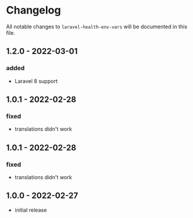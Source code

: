 # Changelog

All notable changes to `laravel-health-env-vars` will be documented in this file.

## 1.2.0 - 2022-03-01

### added

- Laravel 8 support

## 1.0.1 - 2022-02-28

### fixed

- translations didn't work

## 1.0.1 - 2022-02-28

### fixed

- translations didn't work

## 1.0.0 - 2022-02-27

- initial release
